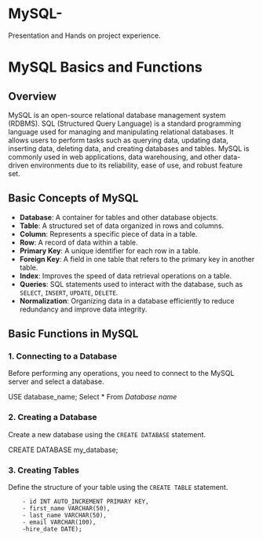 # MySQL-
Presentation and Hands on project experience.
# MySQL Basics and Functions

## Overview
MySQL is an open-source relational database management system (RDBMS). SQL (Structured Query Language) is a standard programming language used for managing and manipulating relational databases. It allows users to perform tasks such as querying data, updating data, inserting data, deleting data, and creating databases and tables. MySQL is commonly used in web applications, data warehousing, and other data-driven environments due to its reliability, ease of use, and robust feature set.

## Basic Concepts of MySQL
- **Database**: A container for tables and other database objects.
- **Table**: A structured set of data organized in rows and columns.
- **Column**: Represents a specific piece of data in a table.
- **Row**: A record of data within a table.
- **Primary Key**: A unique identifier for each row in a table.
- **Foreign Key**: A field in one table that refers to the primary key in another table.
- **Index**: Improves the speed of data retrieval operations on a table.
- **Queries**: SQL statements used to interact with the database, such as `SELECT`, `INSERT`, `UPDATE`, `DELETE`.
- **Normalization**: Organizing data in a database efficiently to reduce redundancy and improve data integrity.

## Basic Functions in MySQL

### 1. Connecting to a Database
Before performing any operations, you need to connect to the MySQL server and select a database.

USE database_name;
Select * From _Database name_

### 2. **Creating a Database**
Create a new database using the `CREATE DATABASE` statement.

CREATE DATABASE my_database;

### 3. **Creating Tables**

Define the structure of your table using the `CREATE TABLE` statement.

```CREATE TABLE employees (
    - id INT AUTO_INCREMENT PRIMARY KEY,
    - first_name VARCHAR(50),
    - last_name VARCHAR(50),
    - email VARCHAR(100),
    -hire_date DATE);
```

